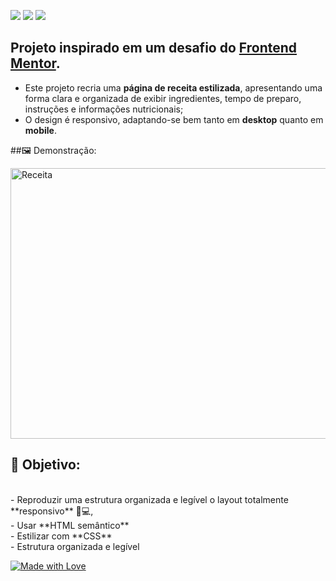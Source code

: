 <img src="https://img.shields.io/badge/HTML5-E44D26?style=for-the-badge&logo=html5&logoColor=white" /> <img src="https://img.shields.io/badge/CSS3-264DE4?style=for-the-badge&logo=css3&logoColor=white" /> <img src="https://img.shields.io/badge/FlexBox-62CDFF?style=for-the-badge&logo=css3&logoColor=white" />
<br>
## Projeto inspirado em um desafio do [Frontend Mentor](https://www.frontendmentor.io/profile/AnaCCapel).

* Este projeto recria uma **página de receita estilizada**, apresentando uma forma clara e organizada de exibir ingredientes, tempo de preparo, instruções e informações nutricionais;
* O design é responsivo, adaptando-se bem tanto em **desktop** quanto em **mobile**.

##🖼️ Demonstração:
<br>

<img width="577" height="433" alt="Receita" src="https://github.com/user-attachments/assets/e40b49cd-7e2b-45d3-8679-79bc14792afb" />

<br>

## 🎯 Objetivo:
<br>
- Reproduzir uma estrutura organizada e legível o layout totalmente **responsivo** 📱💻,
<br>
- Usar **HTML semântico** 
<br>
- Estilizar com **CSS**  
<br>
- Estrutura organizada e legível  
<br>

[![Made with Love](https://img.shields.io/badge/Made%20with-💜-AA77FF?style=flat-square)]()  
